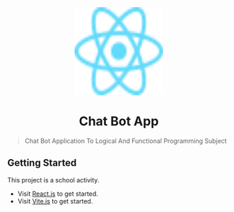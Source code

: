 <div align='center'>
    <a href='https://react.dev/'>
        <img src='./public/assets/react-icon.svg' alt='React Icon' width='200' height='200'>
    </a>
</div>

<h1 align='center'>Chat Bot App</h1>

> Chat Bot Application To Logical And Functional Programming Subject

<h2>Getting Started</h2>

This project is a school activity.

- Visit [React.js](https://react.dev/) to get started.
- Visit [Vite.js](https://vitejs.dev/) to get started.
